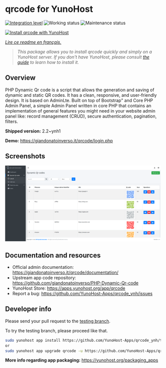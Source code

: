 <!--
N.B.: This README was automatically generated by https://github.com/YunoHost/apps/tree/master/tools/README-generator
It shall NOT be edited by hand.
-->

# qrcode for YunoHost

[![Integration level](https://dash.yunohost.org/integration/qrcode.svg)](https://dash.yunohost.org/appci/app/qrcode) ![Working status](https://ci-apps.yunohost.org/ci/badges/qrcode.status.svg) ![Maintenance status](https://ci-apps.yunohost.org/ci/badges/qrcode.maintain.svg)

[![Install qrcode with YunoHost](https://install-app.yunohost.org/install-with-yunohost.svg)](https://install-app.yunohost.org/?app=qrcode)

*[Lire ce readme en français.](./README_fr.md)*

> *This package allows you to install qrcode quickly and simply on a YunoHost server.
If you don't have YunoHost, please consult [the guide](https://yunohost.org/#/install) to learn how to install it.*

## Overview

PHP Dynamic Qr code is a script that allows the generation and saving of dynamic and static QR codes. It has a clean, responsive, and user-friendly design. It is based on AdminLte. Built on top of Bootstrap" and Core PHP Admin Panel, a simple Admin Panel written in core PHP that contains an implementation of general features you might need in your website admin panel like: record management (CRUD), secure authentication, pagination, filters.

**Shipped version:** 2.2~ynh1

**Demo:** https://giandonatoinverso.it/qrcode/login.php

## Screenshots

![Screenshot of qrcode](./doc/screenshots/screenshot.png)

## Documentation and resources

* Official admin documentation: <https://giandonatoinverso.it/qrcode/documentation/>
* Upstream app code repository: <https://github.com/giandonatoinverso/PHP-Dynamic-Qr-code>
* YunoHost Store: <https://apps.yunohost.org/app/qrcode>
* Report a bug: <https://github.com/YunoHost-Apps/qrcode_ynh/issues>

## Developer info

Please send your pull request to the [testing branch](https://github.com/YunoHost-Apps/qrcode_ynh/tree/testing).

To try the testing branch, please proceed like that.

``` bash
sudo yunohost app install https://github.com/YunoHost-Apps/qrcode_ynh/tree/testing --debug
or
sudo yunohost app upgrade qrcode -u https://github.com/YunoHost-Apps/qrcode_ynh/tree/testing --debug
```

**More info regarding app packaging:** <https://yunohost.org/packaging_apps>
